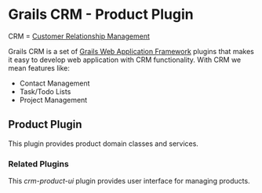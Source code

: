 # Grails CRM - Product Plugin

CRM = [Customer Relationship Management](http://en.wikipedia.org/wiki/Customer_relationship_management)

Grails CRM is a set of [Grails Web Application Framework](http://www.grails.org/)
plugins that makes it easy to develop web application with CRM functionality.
With CRM we mean features like:

- Contact Management
- Task/Todo Lists
- Project Management


## Product Plugin
This plugin provides product domain classes and services.

### Related Plugins
This *crm-product-ui* plugin provides user interface for managing products.
